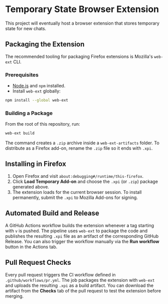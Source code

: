 # Temporary State Browser Extension

This project will eventually host a browser extension that stores temporary state for new chats.

## Packaging the Extension

The recommended tooling for packaging Firefox extensions is Mozilla's `web-ext` CLI.

### Prerequisites

- [Node.js](https://nodejs.org/) and `npm` installed.
- Install `web-ext` globally:

```bash
npm install --global web-ext
```

### Building a Package

From the root of this repository, run:

```bash
web-ext build
```

The command creates a `.zip` archive inside a `web-ext-artifacts` folder. To distribute as a Firefox add-on, rename the `.zip` file so it ends with `.xpi`.

## Installing in Firefox

1. Open Firefox and visit `about:debugging#/runtime/this-firefox`.
2. Click **Load Temporary Add-on** and choose the `.xpi` (or `.zip`) package generated above.
3. The extension loads for the current browser session. To install permanently, submit the `.xpi` to Mozilla Add-ons for signing.


## Automated Build and Release

A GitHub Actions workflow builds the extension whenever a tag starting with `v` is pushed. The pipeline uses `web-ext` to package the code and publishes the resulting `.xpi` file as an artifact of the corresponding GitHub Release. You can also trigger the workflow manually via the **Run workflow** button in the Actions tab.

## Pull Request Checks

Every pull request triggers the CI workflow defined in `.github/workflows/pr.yml`. The job packages the extension with `web-ext` and uploads the resulting `.xpi` as a build artifact. You can download the artifact from the **Checks** tab of the pull request to test the extension before merging.

